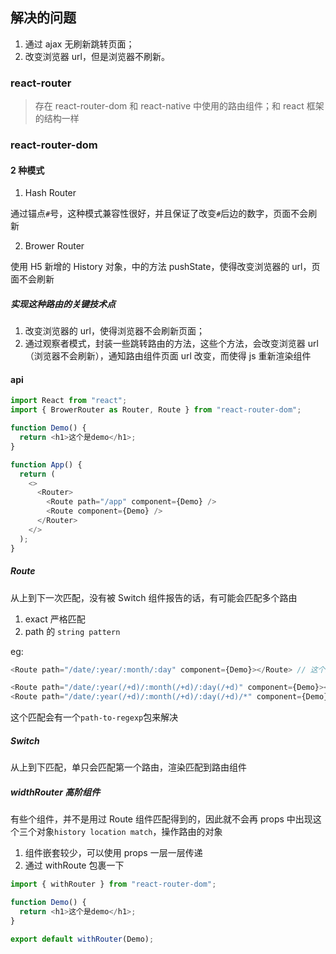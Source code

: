 ## 解决的问题

1. 通过 ajax 无刷新跳转页面；
2. 改变浏览器 url，但是浏览器不刷新。

### react-router

> 存在 react-router-dom 和 react-native 中使用的路由组件；和 react 框架的结构一样

### react-router-dom

#### 2 种模式

1. Hash Router

通过锚点`#`号，这种模式兼容性很好，并且保证了改变`#`后边的数字，页面不会刷新

2. Brower Router

使用 H5 新增的 History 对象，中的方法 pushState，使得改变浏览器的 url，页面不会刷新

##### 实现这种路由的关键技术点

1. 改变浏览器的 url，使得浏览器不会刷新页面；
2. 通过观察者模式，封装一些跳转路由的方法，这些个方法，会改变浏览器 url（浏览器不会刷新），通知路由组件页面 url 改变，而使得 js 重新渲染组件

#### api

```javascript
import React from "react";
import { BrowerRouter as Router, Route } from "react-router-dom";

function Demo() {
  return <h1>这个是demo</h1>;
}

function App() {
  return (
    <>
      <Router>
        <Route path="/app" component={Demo} />
        <Route component={Demo} />
      </Router>
    </>
  );
}
```

##### Route

从上到下一次匹配，没有被 Switch 组件报告的话，有可能会匹配多个路由

1. exact 严格匹配
2. path 的 `string pattern`

eg:

```javascript
<Route path="/date/:year/:month/:day" component={Demo}></Route> // 这个之后会在Demo的props的match的params中出现

<Route path="/date/:year(/+d)/:month(/+d)/:day(/+d)" component={Demo}></Route>
<Route path="/date/:year(/+d)/:month(/+d)/:day(/+d)/*" component={Demo}></Route>
```

这个匹配会有一个`path-to-regexp`包来解决

##### Switch

从上到下匹配，单只会匹配第一个路由，渲染匹配到路由组件

##### widthRouter 高阶组件

有些个组件，并不是用过 Route 组件匹配得到的，因此就不会再 props 中出现这个三个对象`history location match`，操作路由的对象

1. 组件嵌套较少，可以使用 props 一层一层传递
2. 通过 withRoute 包裹一下

```javascript
import { withRouter } from "react-router-dom";

function Demo() {
  return <h1>这个是demo</h1>;
}

export default withRouter(Demo);
```
